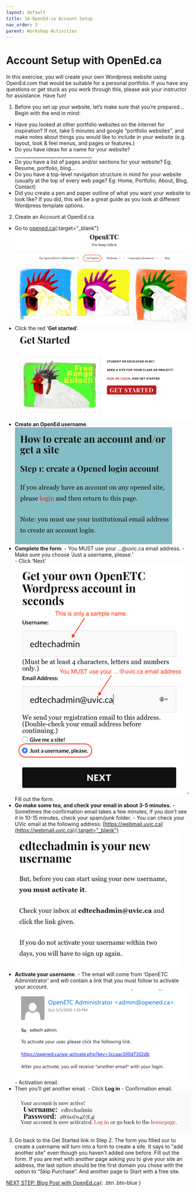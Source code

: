 ```yaml
---
layout: default
title: 1A-OpenEd.ca Account Setup
nav_order: 3
parent: Workshop Activities
---
```

# Account Setup with OpenEd.ca
In this exercise, you will create your own Wordpress website using OpenEd.com that would be suitable for a personal portfolio. If you have any questions or get stuck as you work through this, please ask your instructor for assistance. Have fun!

1. Before you set up your website, let’s make sure that you’re prepared... Begin with the end in mind:
  - Have you looked at other portfolio websites on the internet for inspiration?  If not, take 5 minutes and google “portfolio websites”, and make notes about things you would like to include in your website (e.g. layout, look & feel menus, and pages or features.)
  - Do you have ideas for a name for your website? _________________________________
  - Do you have a list of pages and/or sections for your website? Eg: Resume, portfolio, blog...
  - Do you have a top-level navigation structure in mind for your website (usually at the top of every web page? Eg: Home, Portfolio, About, Blog, Contact)
  - Did you create a pen and paper outline of what you want your website to look like?  If you did, this will be a great guide as you look at different Wordpress template options.

2. Create an Account at OpenEd.ca
  - Go to [opened.ca](https://opened.ca/){:target="_blank"} 
  ![OpenEd homepage](/images/opened-setup-01.png)
  - Click the red ‘**Get started**’.
  ![Get Started button](/images/opened-setup-02.png)
  - **Create an OpenEd username**.<br>
  ![Open Ed user name window](/images/opened-setup-03.png)
  - **Complete the form**.
        - You MUST use your …@uvic.ca email address.
        - Make sure you choose ‘Just a username, please.’<br>
        - Click ‘Next’<br>
   ![Completing the form with username and uvic email](/images/opened-setup-04.png)
        - Fill out the form.
  - **Go make some tea, and check your email in about 3-5 minutes.**
        - Sometimes the confirmation email takes a few minutes, if you don’t see it in 10-15 minutes, check your spam/junk folder.
        - You can check your UVic email at the following address: [https://webmail.uvic.ca](https://webmail.uvic.ca){:target="_blank"} 
   ![Confirmation email example](/images/opened-setup-05.png)
  - **Activate your username**.
        - The email will come from ‘OpenETC Administrator’ and will contain a link that you must follow to activate your account.<br>
   ![Second confirmation email example with link](/images/opened-setup-06.png)
        - Activation email.
  - Then you’ll get another email.
        - Click **Log in**
        - Confirmation email.<br>
   ![Final email example](/images/opened-setup-07.png)

3. Go back to the Get Started link in Step 2. The form you filled our to create a username will turn into a form to create a site. It says to "add another site" even though you haven't added one before. Fill out the form. If you are met with another page asking you to give your site an address, the last option should be the first domain you chose with the option to “Skip Purchase”. And another page to Start with a free site.

[NEXT STEP: Blog Post with OpenEd.ca](open-ed-blog-post){: .btn .btn-blue }
